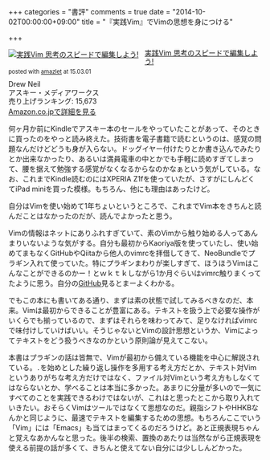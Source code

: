 +++
categories = "書評"
comments = true
date = "2014-10-02T00:00:00+09:00"
title = "『実践Vim』でVimの思想を身につける"

+++

<div class="amazlet-box" style="margin-bottom:0px;"><div class="amazlet-image" style="float:left;margin:0px 12px 1px 0px;"><a href="http://www.amazon.co.jp/exec/obidos/ASIN/4048916599/diary081213-22/ref=nosim/" name="amazletlink" target="_blank"><img src="http://ecx.images-amazon.com/images/I/51xLKL7w92L._SL160_.jpg" alt="実践Vim 思考のスピードで編集しよう!" style="border: none;" /></a></div><div class="amazlet-info" style="line-height:120%; margin-bottom: 10px"><div class="amazlet-name" style="margin-bottom:10px;line-height:120%"><a href="http://www.amazon.co.jp/exec/obidos/ASIN/4048916599/diary081213-22/ref=nosim/" name="amazletlink" target="_blank">実践Vim 思考のスピードで編集しよう!</a><div class="amazlet-powered-date" style="font-size:80%;margin-top:5px;line-height:120%">posted with <a href="http://www.amazlet.com/" title="amazlet" target="_blank">amazlet</a> at 15.03.01</div></div><div class="amazlet-detail">Drew Neil <br />アスキー・メディアワークス <br />売り上げランキング: 15,673<br /></div><div class="amazlet-sub-info" style="float: left;"><div class="amazlet-link" style="margin-top: 5px"><a href="http://www.amazon.co.jp/exec/obidos/ASIN/4048916599/diary081213-22/ref=nosim/" name="amazletlink" target="_blank">Amazon.co.jpで詳細を見る</a></div></div></div><div class="amazlet-footer" style="clear: left"></div></div>


何ヶ月か前にKindleでアスキー本のセールをやっていたことがあって、そのときに買ったのをやっと読み終えた。技術書を電子書籍で読むというのは、感覚の問題なんだけどどうも身が入らない。ドッグイヤー付けたりとか書き込んでみたりとか出来なかったり、あるいは満員電車の中とかでも手軽に読めすぎてしまって、腰を据えて勉強する感覚がなくなるからなのかなぁという気がしている。なお、これまでKindle読むのにはXPERIA Z1fを使っていたが、さすがにしんどくてiPad miniを買った模様。もちろん、他にも理由はあったけど。

自分はVimを使い始めて1年ちょいというところで、これまでVim本をきちんと読んだことはなかったのだが、読んでよかったと思う。

Vimの情報はネットにありふれすぎていて、素のVimから触り始める人ってあんまりいないような気がする。自分も最初からKaoriya版を使っていたし、使い始めてまもなくGitHubやQiitaから他人のvimrcを拝借してきて、NeoBundleでプラギン入れて使っていた。特にプラギンまわりが楽しすぎて、ほうほうVimはこんなことができるのかー！とｗｋｔｋしながら1か月ぐらいはvimrc触りまくってたように思う。自分の[GitHub](https://github.com/chroju/dotfiles/commits/master/.vimrc)見るとまーよくわかる。

でもこの本にも書いてある通り、まずは素の状態で試してみるべきなのだ、本来。Vimは最初からできることが豊富にある。テキストを扱う上で必要な操作がいくらでも揃っているので、まずはそれらを味わってみて、足りなければvimrcで味付けしていけばいい。そうじゃないとVimの設計思想というか、Vimによってテキストをどう扱うべきなのかという原則論が見えてこない。

本書はプラギンの話は皆無で、Vimが最初から備えている機能を中心に解説されている。`.`を始めとした繰り返し操作を多用する考え方だとか、テキスト対Vimというありがちな考え方だけではなく、ファイル対Vimという考え方もしなくてはならないとか、学べることは本当に多かった。あまりに分量が多いので一気にすべてのことを実践できるわけではないが、これはと思ったとこから取り入れていきたい。おそらくVimはツールではなくて思想なのだ。親指シフトやHHKBなんかと同じように、最速でテキストを編集するための思想。もちろんここでいう「Vim」には「Emacs」も当てはまってくるのだろうけど。あと正規表現ちゃんと覚えなあかんなと思った。後半の検索、置換のあたりは当然ながら正規表現を使える前提の話が多くて、きちんと使えてない自分には少ししんどかった。


